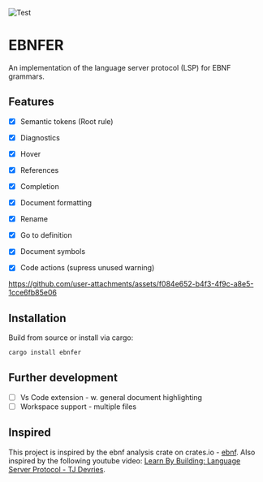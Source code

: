 ![Test](https://github.com/DanielHauge/ebnf-lsp/actions/workflows/rust.yml/badge.svg)

# EBNFER

An implementation of the language server protocol (LSP) for EBNF grammars.

## Features

- [X] Semantic tokens (Root rule)
- [x] Diagnostics
- [x] Hover
- [x] References
- [x] Completion
- [x] Document formatting
- [x] Rename
- [x] Go to definition
- [x] Document symbols
- [x] Code actions (supress unused warning)



https://github.com/user-attachments/assets/f084e652-b4f3-4f9c-a8e5-1cce6fb85e06



## Installation

Build from source or install via cargo:

```bash
cargo install ebnfer
```

## Further development

- [ ] Vs Code extension - w. general document highlighting
- [ ] Workspace support - multiple files

## Inspired

This project is inspired by the ebnf analysis crate on crates.io - [ebnf](https://github.com/RubixDev/ebnf).
Also inspired by the following youtube video: [Learn By Building: Language Server Protocol - TJ Devries](https://www.youtube.com/watch?v=YsdlcQoHqPY).

